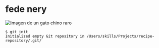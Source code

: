 # fede nery
![Imagen de un gato chino raro](https://octodex.github.com/images/yaktocat.png)
```
$ git init
Initialized empty Git repository in /Users/skills/Projects/recipe-repository/.git/
```
